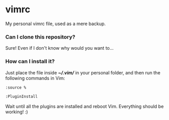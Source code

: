 # vimrc
My personal vimrc file, used as a mere backup.

### Can I clone this repository?

Sure! Even if I don't know why would you want to...

### How can I install it?

Just place the file inside ***~/.vim/*** in your personal folder, and then run the following commands in Vim:

```bash
:source %

:PluginInstall
```

Wait until all the plugins are installed and reboot Vim. Everything should be working! :)

